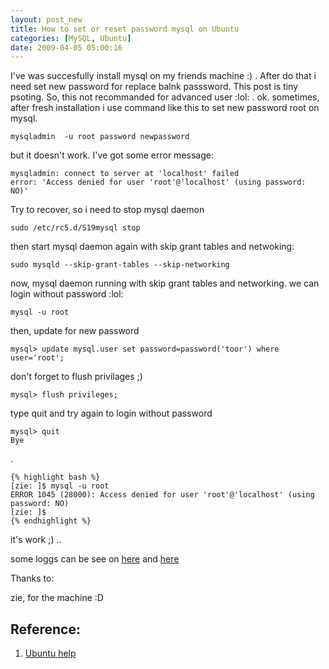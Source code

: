 ```yaml
--- 
layout: post_new
title: How to set or reset password mysql on Ubuntu
categories: [MySQL, Ubuntu]
date: 2009-04-05 05:00:16
---
```


I've was succesfully install mysql on my friends machine :) . After do that i need set new password for replace balnk passsword. This post is tiny psoting. So, this not recommanded for advanced user :lol: . ok. sometimes, after fresh installation i use command like this to set new password root on mysql.

	mysqladmin  -u root password newpassword

but it doesn't work. I've got some error message:

	mysqladmin: connect to server at 'localhost' failed
	error: 'Access denied for user 'root'@'localhost' (using password: NO)'

Try to recover, so i need to stop mysql daemon

	sudo /etc/rc5.d/S19mysql stop

then start mysql daemon again with skip grant tables and netwoking:

	sudo mysqld --skip-grant-tables --skip-networking

now, mysql daemon running with skip grant tables and networking. we can login without password :lol:

	mysql -u root

then, update for new password

	mysql> update mysql.user set password=password('toor') where user='root';

don't forget to flush privilages ;)

	mysql> flush privileges;

type quit and try again to login without password

	mysql> quit
	Bye

.
	
	{% highlight bash %}
	[zie: ]$ mysql -u root
	ERROR 1045 (28000): Access denied for user 'root'@'localhost' (using password: NO)
	[zie: ]$
	{% endhighlight %}

it's work ;) ..

some loggs can be see on [here](http://pastebin.com/f7a4d9222) and [here](http://pastebin.com/f6959257e)

Thanks to:

zie, for the machine :D

## Reference:

1. [Ubuntu help](https://help.ubuntu.com/community/MysqlPasswordReset)
